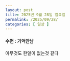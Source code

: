 ```yaml
---
layout: post
title: 2025년 9월 28일 일요일
permalink: /2025/09/28/
categories: [ 일상 ]
---
```

#### 수면 : 기억안남
아무것도 한일이 없는것 같다